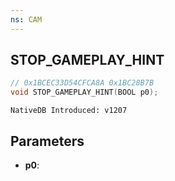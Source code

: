 ```yaml
---
ns: CAM
---
```

## STOP_GAMEPLAY_HINT

```c
// 0x1BCEC33D54CFCA8A 0x1BC28B7B
void STOP_GAMEPLAY_HINT(BOOL p0);
```

```
NativeDB Introduced: v1207
```

## Parameters
* **p0**:
